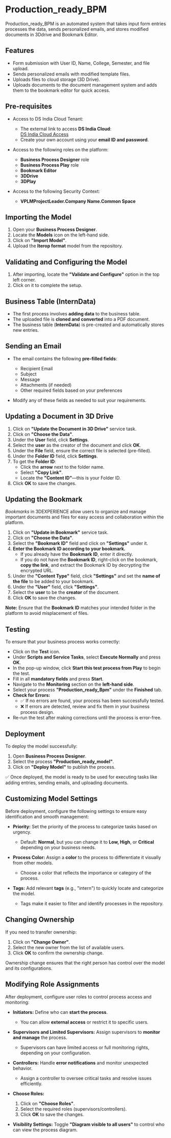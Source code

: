 # Production_ready_BPM
Production_ready_BPM is an automated system that takes input form entries processes the data, sends personalized emails, and stores modified documents in 3Ddrive and Bookmark Editor.

## Features
- Form submission with User ID, Name, College, Semester, and file upload.
- Sends personalized emails with modified template files.
- Uploads files to cloud storage (3D Drive).
- Uploads documents to the document management system and adds them to the bookmark editor for quick access.

## Pre-requisites

- Access to DS India Cloud Tenant:  
   - The external link to access **DS India Cloud**:  
      [DS India Cloud Access](https://r1132100693975-indw2-ifwe.3dexperience.3ds.com/#dashboard:3e685cbb-2d29-4182-8b59-a799fe7a4f98/tabId:A8o176KA09QJjqNChWTS/fullscreen:A8ZcDT0A09_a7sN84WEG)  
   - Create your own account using your **email ID and password**.  

- Access to the following roles on the platform:  
   - **Business Process Designer** role  
   - **Business Process Play** role  
   - **Bookmark Editor**  
   - **3DDrive**  
   - **3DPlay**  

- Access to the following Security Context:  
   - **VPLMProjectLeader.Company Name.Common Space**  


## Importing the Model

1. Open your **Business Process Designer**.  
2. Locate the **Models** icon on the left-hand side.  
3. Click on **"Import Model"**.  
4. Upload the **Iterop format** model from the repository.  

## Validating and Configuring the Model

1. After importing, locate the **"Validate and Configure"** option in the top left corner.  
2. Click on it to complete the setup.  

## Business Table (InternData)

- The first process involves **adding data** to the business table.  
- The uploaded file is **cloned and converted** into a PDF document.  
- The business table (**InternData**) is pre-created and automatically stores new entries.  

## Sending an Email

- The email contains the following **pre-filled fields**:  
   - Recipient Email  
   - Subject  
   - Message  
   - Attachments (if needed)  
   - Other required fields based on your preferences  

- Modify any of these fields as needed to suit your requirements.  

## Updating a Document in 3D Drive

1. Click on **"Update the Document in 3D Drive"** service task.  
2. Click on **"Choose the Data"**.  
3. Under the **User** field, click **Settings**.  
4. Select the **user** as the creator of the document and click **OK**.  
5. Under the **File** field, ensure the correct file is selected (pre-filled).  
6. Under the **Folder ID** field, click **Settings**.  
7. To get the **Folder ID**:  
   - Click the **arrow** next to the folder name.  
   - Select **"Copy Link"**.  
   - Locate the **"Content ID"**—this is your Folder ID.  
8. Click **OK** to save the changes.

## Updating the Bookmark 

*Bookmarks* in 3DEXPERIENCE allow users to organize and manage important documents and files for easy access and collaboration within the platform.  

1. Click on **"Update in Bookmark"** service task.  
2. Click on **"Choose the Data"**.  
3. Select the **"Bookmark ID"** field and click on **"Settings"** under it.  
4. **Enter the Bookmark ID according to your bookmark.**  
   - If you already have the **Bookmark ID**, enter it directly.  
   - If you do not have the **Bookmark ID**, right-click on the bookmark, **copy the link**, and extract the Bookmark ID by decrypting the encrypted URL.  
5. Under the **"Content Type"** field, click **"Settings"** and set the **name of the file** to be added to your bookmark.  
6. Under the **"User"** field, click **"Settings"**.  
7. Select the **user** to be the **creator** of the document.  
8. Click **OK** to save the changes.  

**Note:**  Ensure that the **Bookmark ID** matches your intended folder in the platform to avoid misplacement of files.  


## Testing

To ensure that your business process works correctly:

- Click on the **Test** icon.  
- Under **Scripts and Service Tasks**, select **Execute Normally** and press **OK**.  
- In the pop-up window, click **Start this test process from Play** to begin the test.  
- Fill in all **mandatory fields** and press **Start**.  
- Navigate to the **Monitoring** section on the **left-hand side**.  
- Select your process **"Production_ready_Bpm"** under the **Finished** tab.  
- **Check for Errors:**  
   - ✅ If no errors are found, your process has been successfully tested.  
   - ❌ If errors are detected, review and fix them in your business process design.  
- Re-run the test after making corrections until the process is error-free.

  
## Deployment

To deploy the model successfully:

1. Open **Business Process Designer**.  
2. Select the process **"Production_ready_model"**.  
3. Click on **"Deploy Model"** to publish the process.  

✅ Once deployed, the model is ready to be used for executing tasks like adding entries, sending emails, and uploading documents.  

## Customizing Model Settings

Before deployment, configure the following settings to ensure easy identification and smooth management:

- **Priority:** Set the priority of the process to categorize tasks based on urgency.  
   - Default: **Normal**, but you can change it to **Low, High**, or **Critical** depending on your business needs.  

- **Process Color:** Assign a **color** to the process to differentiate it visually from other models.  
   - Choose a color that reflects the importance or category of the process.  

- **Tags:** Add relevant **tags** (e.g., "intern") to quickly locate and categorize the model.  
   - Tags make it easier to filter and identify processes in the repository.  

## Changing Ownership

If you need to transfer ownership:

1. Click on **"Change Owner"**.  
2. Select the new owner from the list of available users.  
3. Click **OK** to confirm the ownership change.  

Ownership change ensures that the right person has control over the model and its configurations.  

## Modifying Role Assignments

After deployment, configure user roles to control process access and monitoring:

- **Initiators:** Define who can **start the process**.  
   - You can allow **external access** or restrict it to specific users.  

- **Supervisors and Limited Supervisors:** Assign supervisors to **monitor and manage** the process.  
   - Supervisors can have limited access or full monitoring rights, depending on your configuration.  

- **Controllers:** Handle **error notifications** and monitor unexpected behavior.  
   - Assign a controller to oversee critical tasks and resolve issues efficiently.  

- **Choose Roles:**  
   1. Click on **"Choose Roles"**.  
   2. Select the required roles (supervisors/controllers).  
   3. Click **OK** to save the changes.  

- **Visibility Settings:** Toggle **"Diagram visible to all users"** to control who can view the process diagram.  




